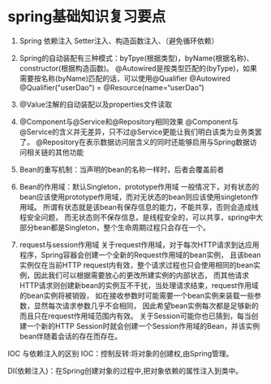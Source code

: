 # spring基础知识复习要点
1. Spring 依赖注入
Setter注入、构造函数注入、（避免循环依赖）

2. Spring的自动装配有三种模式：byTpye(根据类型)，byName(根据名称)、constructor(根据构造函数)。
@Autowired是按类型匹配的(byType)，如果需要按名称(byName)匹配的话，可以使用@Qualifier
@Autowired @Qualifier("userDao") = @Resource(name=“userDao”)

3. @Value注解的自动装配以及properties文件读取

4. @Component与@Service和@Repository相同效果
@Component与@Service的含义并无差异，只不过@Service更能让我们明白该类为业务类罢了。
@Repository在表示数据访问层含义的同时还能够启用与Spring数据访问相关链的其他功能

5. Bean的重写机制：当声明的bean的名称一样时，后者会覆盖前者

6. Bean的作用域：默认Singleton，prototype作用域
一般情况下，对有状态的bean应该使用prototype作用域，而对无状态的bean则应该使用singleton作用域。
所谓有状态就是该bean有保存信息的能力，不能共享，否则会造成线程安全问题，
而无状态则不保存信息，是线程安全的，可以共享，spring中大部分bean都是Singleton，整个生命周期过程只会存在一个。

7. request与session作用域
关于request作用域，对于每次HTTP请求到达应用程序，Spring容器会创建一个全新的Request作用域的bean实例，
且该bean实例仅在当前HTTP request内有效，整个请求过程也只会使用相同的bean实例，因此我们可以根据需要放心的更改所建实例的内部状态，
而其他请求HTTP请求则创建新bean的实例互不干扰，当处理请求结束，request作用域的bean实例将被销毁，
如在接收参数时可能需要一个bean实例来装载一些参数，显然每次请求参数几乎不会相同，
因此希望bean实例每次都是足够新的而且只在request作用域范围内有效。
关于Session可能你也已猜到，每当创建一个新的HTTP Session时就会创建一个Session作用域的Bean，并该实例bean伴随着会话的存在而存在。

IOC 与依赖注入的区别
IOC：控制反转:将对象的创建权,由Spring管理。

DI(依赖注入)：在Spring创建对象的过程中,把对象依赖的属性注入到类中。


